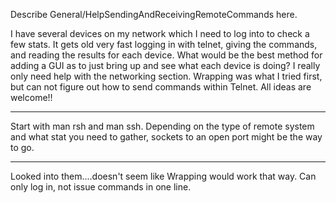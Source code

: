 Describe General/HelpSendingAndReceivingRemoteCommands here.

I have several devices on my network which I need to log into to check a few stats.  It gets old very fast logging in with telnet, giving the commands, and reading the results for each device.  What would be the best method for adding a GUI as to just bring up and see what each device is doing?  I really only need help with the networking section.  Wrapping was what I tried first, but can not figure out how to send commands within Telnet.  All ideas are welcome!!


----
Start with man rsh and man ssh.
Depending on the type of remote system and what stat you need to gather, sockets to an open port might be the way to go.

----
Looked into them....doesn't seem like Wrapping would work that way.  Can only log in, not issue commands in one line.